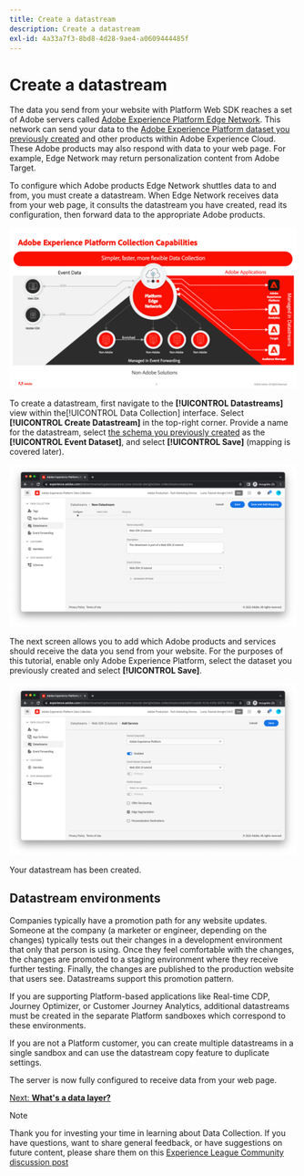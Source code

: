 ```yaml
---
title: Create a datastream
description: Create a datastream
exl-id: 4a33a7f3-8bd8-4d28-9ae4-a0609444485f
---
```

# Create a datastream

The data you send from your website with Platform Web SDK reaches a set of Adobe servers called [Adobe Experience Platform Edge Network](https://business.adobe.com/products/experience-platform/experience-platform-edge-network.html). This network can send your data to the [Adobe Experience Platform dataset you previously created](create-a-schema.md) and other products within Adobe Experience Cloud. These Adobe products may also respond with data to your web page. For example, Edge Network may return personalization content from Adobe Target.

To configure which Adobe products Edge Network shuttles data to and from, you must create a datastream. When Edge Network receives data from your web page, it consults the datastream you have created, read its configuration, then forward data to the appropriate Adobe products.

![Datastream product configuration](../assets/datastream-diagram.png)

To create a datastream, first navigate to the **[!UICONTROL Datastreams]** view within the[!UICONTROL Data Collection] interface. Select **[!UICONTROL Create Datastream]** in the top-right corner. Provide a name for the datastream, select [the schema you previously created](create-a-schema.md) as the **[!UICONTROL Event Dataset]**, and select **[!UICONTROL Save]** (mapping is covered later).

![Datastream name and description](../assets/datastream-name-description.png)

The next screen allows you to add which Adobe products and services should receive the data you send from your website. For the purposes of this tutorial, enable only Adobe Experience Platform, select the dataset you previously created and select **[!UICONTROL Save]**.

![Datastream product configuration](../assets/datastream-product-configuration.png)

Your datastream has been created.

## Datastream environments

Companies typically have a promotion path for any website updates. Someone at the company (a marketer or engineer, depending on the changes) typically tests out their changes in a development environment that only that person is using. Once they feel comfortable with the changes, the changes are promoted to a staging environment where they receive further testing. Finally, the changes are published to the production website that users see. Datastreams support this promotion pattern. 

If you are supporting Platform-based applications like Real-time CDP, Journey Optimizer, or Customer Journey Analytics, additional datastreams must be created in the separate Platform sandboxes which correspond to these environments.

If you are not a Platform customer, you can create multiple datastreams in a single sandbox and can use the datastream copy feature to duplicate settings.

The server is now fully configured to receive data from your web page.

[Next: **What's a data layer?**](../configure-the-client/whats-a-data-layer.md)

>[!NOTE]
>
>Thank you for investing your time in learning about Data Collection. If you have questions, want to share general feedback, or have suggestions on future content, please share them on this [Experience League Community discussion post](https://experienceleaguecommunities.adobe.com/t5/adobe-experience-platform-launch/tutorial-discussion-implement-adobe-experience-cloud-with-web/td-p/444996)
